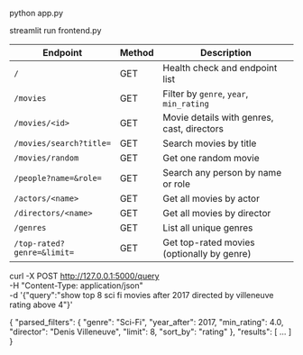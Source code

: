 


python app.py

streamlit run frontend.py



| Endpoint                   | Method | Description                                |
| -------------------------- | ------ | ------------------------------------------ |
| `/`                        | GET    | Health check and endpoint list             |
| `/movies`                  | GET    | Filter by `genre`, `year`, `min_rating`    |
| `/movies/<id>`             | GET    | Movie details with genres, cast, directors |
| `/movies/search?title=`    | GET    | Search movies by title                     |
| `/movies/random`           | GET    | Get one random movie                       |
| `/people?name=&role=`      | GET    | Search any person by name or role          |
| `/actors/<name>`           | GET    | Get all movies by actor                    |
| `/directors/<name>`        | GET    | Get all movies by director                 |
| `/genres`                  | GET    | List all unique genres                     |
| `/top-rated?genre=&limit=` | GET    | Get top-rated movies (optionally by genre) |


curl -X POST http://127.0.0.1:5000/query \
  -H "Content-Type: application/json" \
  -d '{"query":"show top 8 sci fi movies after 2017 directed by villeneuve rating above 4"}'




{
  "parsed_filters": {
    "genre": "Sci-Fi",
    "year_after": 2017,
    "min_rating": 4.0,
    "director": "Denis Villeneuve",
    "limit": 8,
    "sort_by": "rating"
  },
  "results": [ ... ]
}
